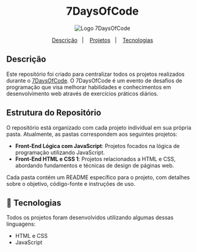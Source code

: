 <div align="center">
  <h1>7DaysOfCode</h1>
</div>
<div align="center">
  <img src="https://7daysofcode.io/assets/img/background-7days.1720710817.svg" alt="Logo 7DaysOfCode" style="max-width: 100%; height: auto;">
</div>

<p align="center">
  <a href="#descrição">Descrição</a>&nbsp;&nbsp;&nbsp;|&nbsp;&nbsp;&nbsp;
  <a href="#estrutura-do-repositório">Projetos</a>&nbsp;&nbsp;&nbsp;|&nbsp;&nbsp;&nbsp;
    <a href="#-tecnologias">Tecnologias</a>
</p>

## Descrição

Este repositório foi criado para centralizar todos os projetos realizados durante o [7DaysOfCode](https://7daysofcode.io/). O 7DaysOfCode é um evento de desafios de programação que visa melhorar habilidades e conhecimentos em desenvolvimento web através de exercícios práticos diários.

## Estrutura do Repositório

O repositório está organizado com cada projeto individual em sua própria pasta. Atualmente, as pastas correspondem aos seguintes projetos:

- **Front-End Lógica com JavaScript**: Projetos focados na lógica de programação utilizando JavaScript.
- **Front-End HTML e CSS 1**: Projetos relacionados a HTML e CSS, abordando fundamentos e técnicas de design de páginas web.

Cada pasta contém um README específico para o projeto, com detalhes sobre o objetivo, código-fonte e instruções de uso.

## 🚀 Tecnologias

Todos os projetos foram desenvolvidos utilizando algumas dessas linguagens:

- HTML e CSS
- JavaScript
